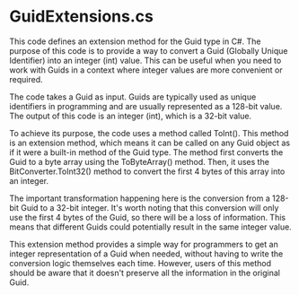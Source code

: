 # GuidExtensions.cs

This code defines an extension method for the Guid type in C#. The purpose of this code is to provide a way to convert a Guid (Globally Unique Identifier) into an integer (int) value. This can be useful when you need to work with Guids in a context where integer values are more convenient or required.

The code takes a Guid as input. Guids are typically used as unique identifiers in programming and are usually represented as a 128-bit value. The output of this code is an integer (int), which is a 32-bit value.

To achieve its purpose, the code uses a method called ToInt(). This method is an extension method, which means it can be called on any Guid object as if it were a built-in method of the Guid type. The method first converts the Guid to a byte array using the ToByteArray() method. Then, it uses the BitConverter.ToInt32() method to convert the first 4 bytes of this array into an integer.

The important transformation happening here is the conversion from a 128-bit Guid to a 32-bit integer. It's worth noting that this conversion will only use the first 4 bytes of the Guid, so there will be a loss of information. This means that different Guids could potentially result in the same integer value.

This extension method provides a simple way for programmers to get an integer representation of a Guid when needed, without having to write the conversion logic themselves each time. However, users of this method should be aware that it doesn't preserve all the information in the original Guid.